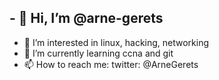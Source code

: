 ## - 👋 Hi, I’m @arne-gerets
- 👀 I’m interested in linux, hacking, networking
- 🌱 I’m currently learning ccna and git
- 📫 How to reach me: twitter: @ArneGerets

<!---
arne-gerets/arne-gerets is a ✨ special ✨ repository because its `README.md` (this file) appears on your GitHub profile.
You can click the Preview link to take a look at your changes.
--->
